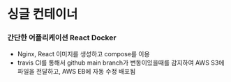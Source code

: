 # 싱글 컨테이너
### 간단한 어플리케이션 React Docker
- Nginx, React 이미지를 생성하고 compose를 이용
- travis CI를 통해서 github main branch가 변동이있을때를 감지하여 AWS S3에 파일을 전달하고, AWS EB에 자동 수정 배포됨
